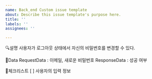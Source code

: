 ```yaml
---
name: Back_end Custom issue template
about: Describe this issue template's purpose here.
title: ''
labels: ''
assignees: ''

---
```


🔍설명
사용자가 로그아웃 상태에서 자신의 비밀번호를 변경할 수 있다.

💾Data
RequestData : 이메일, 새로운 비밀번호
ResponseData : 성공 여부

📝체크리스트
[ ] 사용자의 입력 정보
